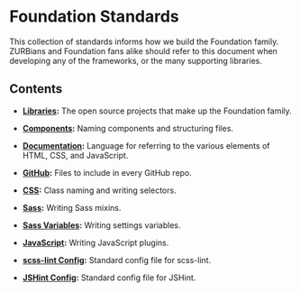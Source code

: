 # Foundation Standards

This collection of standards informs how we build the Foundation family. ZURBians and Foundation fans alike should refer to this document when developing any of the frameworks, or the many supporting libraries.

## Contents

- **[Libraries](libraries.md):** The open source projects that make up the Foundation family.
- **[Components](components.md):** Naming components and structuring files.
- **[Documentation](documentation.md):** Language for referring to the various elements of HTML, CSS, and JavaScript.
- **[GitHub](github.md):** Files to include in every GitHub repo.

- **[CSS](css.md):** Class naming and writing selectors.
- **[Sass](sass.md):** Writing Sass mixins.
- **[Sass Variables](variables.md):** Writing settings variables.
- **[JavaScript](javascript.md):** Writing JavaScript plugins.

- **[scss-lint Config](scss-lint.yml):** Standard config file for scss-lint.
- **[JSHint Config](jsHintConfig):** Standard config file for JSHint.
